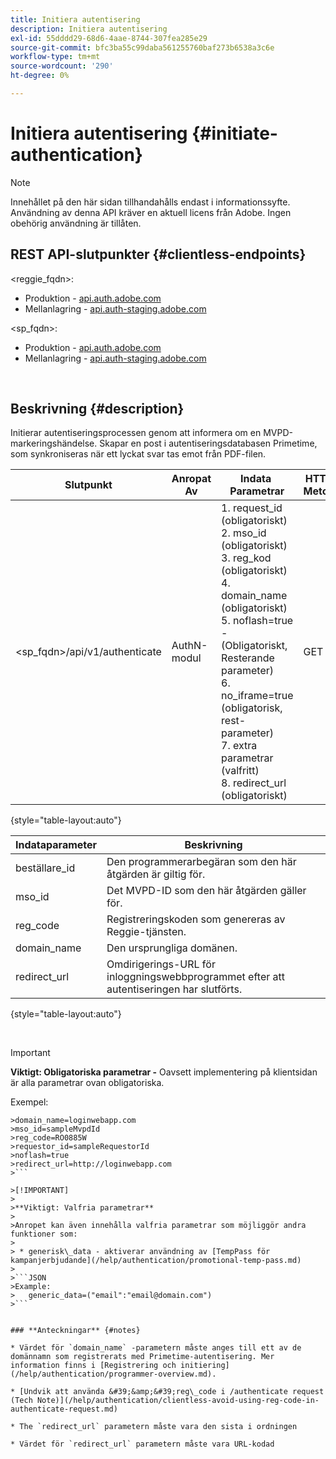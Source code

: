```yaml
---
title: Initiera autentisering
description: Initiera autentisering
exl-id: 55dddd29-68d6-4aae-8744-307fea285e29
source-git-commit: bfc3ba55c99daba561255760baf273b6538a3c6e
workflow-type: tm+mt
source-wordcount: '290'
ht-degree: 0%

---
```


# Initiera autentisering {#initiate-authentication}

>[!NOTE]
>
>Innehållet på den här sidan tillhandahålls endast i informationssyfte. Användning av denna API kräver en aktuell licens från Adobe. Ingen obehörig användning är tillåten.

## REST API-slutpunkter {#clientless-endpoints}

&lt;reggie_fqdn>:

* Produktion - [api.auth.adobe.com](http://api.auth.adobe.com/)
* Mellanlagring - [api.auth-staging.adobe.com](http://api.auth-staging.adobe.com/)

&lt;sp_fqdn>:

* Produktion - [api.auth.adobe.com](http://api.auth.adobe.com/)
* Mellanlagring - [api.auth-staging.adobe.com](http://api.auth-staging.adobe.com/)

</br>


## Beskrivning {#description}

Initierar autentiseringsprocessen genom att informera om en MVPD-markeringshändelse. Skapar en post i autentiseringsdatabasen Primetime, som synkroniseras när ett lyckat svar tas emot från PDF-filen. 



| Slutpunkt | Anropat  </br>Av | Indata   </br>Parametrar | HTTP  </br>Metod | Svar | HTTP  </br>Svar |
| --- | --- | --- | --- | --- | --- |
| &lt;sp_fqdn>/api/v1/authenticate | AuthN-modul | 1. request_id (obligatoriskt)</br>2.  mso_id (obligatoriskt)</br>3.  reg_kod (obligatoriskt)</br>4.  domain_name (obligatoriskt)</br>5.  noflash=true -  </br>    (Obligatoriskt, Resterande parameter)</br>6.  no_iframe=true (obligatorisk, rest-parameter)</br>7.  extra parametrar (valfritt)</br>8.  redirect_url (obligatoriskt) | GET | Inloggningswebbappen omdirigeras till inloggningssidan för MVPD. | 302 för fullständiga omdirigeringsimplementeringar |

{style="table-layout:auto"}


| Indataparameter | Beskrivning |
| --- | --- |
| beställare_id | Den programmerarbegäran som den här åtgärden är giltig för. |
| mso_id | Det MVPD-ID som den här åtgärden gäller för. |
| reg_code | Registreringskoden som genereras av Reggie-tjänsten. |
| domain_name | Den ursprungliga domänen. |
| redirect_url | Omdirigerings-URL för inloggningswebbprogrammet efter att autentiseringen har slutförts. |

{style="table-layout:auto"}

</br>

>[!IMPORTANT]
> 
>**Viktigt: Obligatoriska parametrar -** Oavsett implementering på klientsidan är alla parametrar ovan obligatoriska.
>
>
>Exempel:    
>
>
```
>domain_name=loginwebapp.com
>mso_id=sampleMvpdId
>reg_code=RO0885W
>requestor_id=sampleRequestorId
>noflash=true
>redirect_url=http://loginwebapp.com
>```

>[!IMPORTANT]
> 
>**Viktigt: Valfria parametrar**
>
>Anropet kan även innehålla valfria parametrar som möjliggör andra funktioner som:
>
> * generisk\_data - aktiverar användning av [TempPass för kampanjerbjudande](/help/authentication/promotional-temp-pass.md)
>
>```JSON
>Example:
>   generic_data=("email":"email@domain.com")
>```


### **Anteckningar** {#notes}

* Värdet för `domain_name` -parametern måste anges till ett av de domännamn som registrerats med Primetime-autentisering. Mer information finns i [Registrering och initiering](/help/authentication/programmer-overview.md).

* [Undvik att använda &#39;&amp;&#39;reg\_code i /authenticate request (Tech Note)](/help/authentication/clientless-avoid-using-reg-code-in-authenticate-request.md)

* The `redirect_url` parametern måste vara den sista i ordningen

* Värdet för `redirect_url` parametern måste vara URL-kodad
